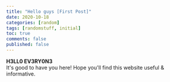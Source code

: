 ```yaml
---
title: "Hello guys [First Post]"
date: 2020-10-18
categories: [random]
tags: [randomstuff, initial]
toc: true
comments: false
published: false
---
```


**H3LL0 EV3RY0N3** \
It's good to have you here! Hope you'll find this website useful & informative.
